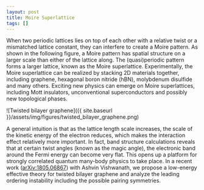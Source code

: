 ```yaml
---
layout: post
title: Moire Superlattice
tags: []
---
```


When two periodic lattices lies on top of each other with a relative twist or a mismatched lattice constant, they can interfere to create a Moire pattern. As shown in the following figure, a Moire pattern has spatial structure on a larger scale than either of the lattice along. The (quasi)periodic pattern forms a larger lattice, known as the Moire superlattice. Experimentally, the Moire superlattice can be realized by stacking 2D materials together, including graphene, hexagonal boron nitride (hBN), molybdenum disulfide and many others. Exciting new physics can emerge on Moire superlattices, including Mott insulators, unconventional superconductors and possibly new topological phases.

![Twisted bilayer graphene]({{ site.baseurl }}/assets/img/figures/twisted_bilayer_graphene.png)

A general intuition is that as the lattice length scale increases, the scale of the kinetic energy of the electron reduces, which makes the interaction effect relatively more important. In fact, band structure calculations reveals that at certain twist angles (known as the magic angle), the electronic band around the Fermi energy can become very flat. This opens up a platform for strongly correlated quantum many-body physics to take place. In a recent work ([arXiv:1805.06867](https://arxiv.org/abs/1805.06867)) with Ashvin Vishwanath, we propose a low-energy effective theory for twisted bilayer graphene and analyze the leading ordering instability including the possible pairing symmetries.
